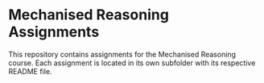 # Mechanised Reasoning Assignments

This repository contains assignments for the Mechanised Reasoning course. Each assignment is located in its own subfolder with its respective README file.

